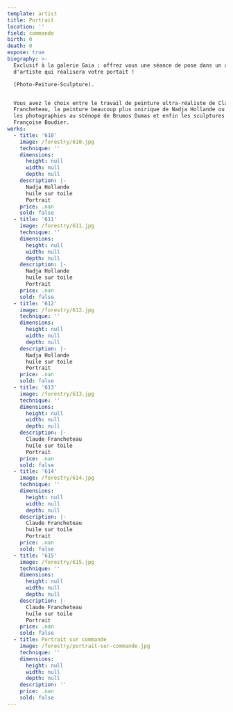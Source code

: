 ```yaml
---
template: artist
title: Portrait
location: ''
field: commande
birth: 0
death: 0
expose: true
biography: >-
  Exclusif à la galerie Gaia : offrez vous une séance de pose dans un atelier
  d'artiste qui réalisera votre portait ! 

  (Photo-Peiture-Sculpture). 


  Vous avez le choix entre le travail de peinture ultra-réaliste de Claude
  Francheteau, la peinture beaucoup plus onirique de Nadja Hollande ou encore le
  les photographies au sténopé de Brumos Dumas et enfin les sculptures de
  Françoise Boudier.
works:
  - title: '610'
    image: /forestry/610.jpg
    technique: ''
    dimensions:
      height: null
      width: null
      depth: null
    description: |-
      Nadja Hollande 
      huile sur toile 
      Portrait
    price: .nan
    sold: false
  - title: '611'
    image: /forestry/611.jpg
    technique: ''
    dimensions:
      height: null
      width: null
      depth: null
    description: |-
      Nadja Hollande 
      huile sur toile 
      Portrait
    price: .nan
    sold: false
  - title: '612'
    image: /forestry/612.jpg
    technique: ''
    dimensions:
      height: null
      width: null
      depth: null
    description: |-
      Nadja Hollande 
      huile sur toile 
      Portrait
    price: .nan
    sold: false
  - title: '613'
    image: /forestry/613.jpg
    technique: ''
    dimensions:
      height: null
      width: null
      depth: null
    description: |-
      Claude Francheteau
      huile sur toile 
      Portrait
    price: .nan
    sold: false
  - title: '614'
    image: /forestry/614.jpg
    technique: ''
    dimensions:
      height: null
      width: null
      depth: null
    description: |-
      Claude Francheteau
      huile sur toile 
      Portrait
    price: .nan
    sold: false
  - title: '615'
    image: /forestry/615.jpg
    technique: ''
    dimensions:
      height: null
      width: null
      depth: null
    description: |-
      Claude Francheteau
      huile sur toile 
      Portrait
    price: .nan
    sold: false
  - title: Portrait sur commande
    image: /forestry/portrait-sur-commande.jpg
    technique: ''
    dimensions:
      height: null
      width: null
      depth: null
    description: ''
    price: .nan
    sold: false
---
```


